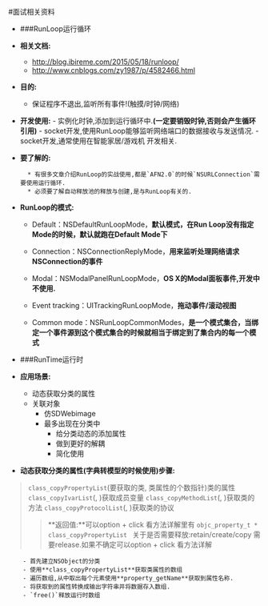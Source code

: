 #面试相关资料

* ###RunLoop运行循环

* **相关文档:**
    - http://blog.ibireme.com/2015/05/18/runloop/
    - http://www.cnblogs.com/zy1987/p/4582466.html

* **目的:** 
    - 保证程序不退出,监听所有事件!(触摸/时钟/网络)
    
* **开发使用:**
        - 实例化时钟,添加到运行循环中.**(一定要销毁时钟,否则会产生循环引用)**
        - socket开发,使用RunLoop能够监听网络端口的数据接收与发送情况.
        - socket开发,通常使用在智能家居/游戏机 开发相关.
* **要了解的:**
    
        * 有很多文章介绍RunLoop的实战使用,都是`AFN2.0`的时候`NSURLConnection`需要使用运行循环.
        * 必须要了解自动释放池的释放与创建,是与RunLoop有关的.
    
* **RunLoop的模式:**
    - Default：NSDefaultRunLoopMode，**默认模式，在Run Loop没有指定Mode的时候，默认就跑在Default Mode下**
    
    - Connection：NSConnectionReplyMode，**用来监听处理网络请求NSConnection的事件**
    
    - Modal：NSModalPanelRunLoopMode，**OS X的Modal面板事件,开发中不使用.**
           
    - Event tracking：UITrackingRunLoopMode，**拖动事件/滚动视图**
    - Common mode：NSRunLoopCommonModes，**是一个模式集合，当绑定一个事件源到这个模式集合的时候就相当于绑定到了集合内的每一个模式**
    
* ###RunTime运行时
- **应用场景:**
    - 动态获取分类的属性
    - 关联对象
        - 仿SDWebimage
        - 最多出现在分类中
            - 给分类动态的添加属性
            - 做到更好的解耦
            - 简化使用
    

- **动态获取分类的属性(字典转模型的时候使用)步骤:**
>`class_copyPropertyList`(要获取的类, 类属性的个数指针)类的属性
 `class_copyIvarList`(, )获取成员变量
 `class_copyMethodList`(, )获取类的方法
 `class_copyProtocolList`(, )获取类的协议
 >>**返回值:**可以option + click 看方法详解里有 `objc_property_t * class_copyPropertyList
`
关于是否需要释放:retain/create/copy   需要release.如果不确定可以option + click 看方法详解

        - 首先建立NSObject的分类
        - 使用**class_copyPropertyList**获取类属性的数组
        - 遍历数组,从中取出每个元素使用**property_getName**获取到属性名称.
        - 将获取到的属性转换成输出字符串并将数据存入数组.
        - `free()`释放运行时数组

